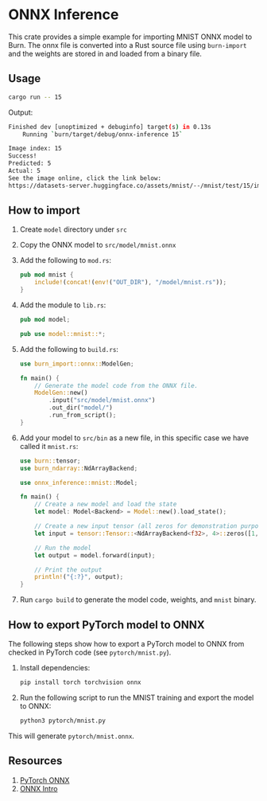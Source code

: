 # ONNX Inference

This crate provides a simple example for importing MNIST ONNX model to Burn. The onnx file is
converted into a Rust source file using `burn-import` and the weights are stored in and loaded from
a binary file.

## Usage

```bash
cargo run -- 15
```

Output:

```bash
Finished dev [unoptimized + debuginfo] target(s) in 0.13s
    Running `burn/target/debug/onnx-inference 15`

Image index: 15
Success!
Predicted: 5
Actual: 5
See the image online, click the link below:
https://datasets-server.huggingface.co/assets/mnist/--/mnist/test/15/image/image.jpg
```

## How to import

1. Create `model` directory under `src`
2. Copy the ONNX model to `src/model/mnist.onnx`
3. Add the following to `mod.rs`:
   ```rust
   pub mod mnist {
       include!(concat!(env!("OUT_DIR"), "/model/mnist.rs"));
   }
   ```
4. Add the module to `lib.rs`:

   ```rust
   pub mod model;

   pub use model::mnist::*;
   ```

5. Add the following to `build.rs`:

   ```rust
   use burn_import::onnx::ModelGen;

   fn main() {
       // Generate the model code from the ONNX file.
       ModelGen::new()
           .input("src/model/mnist.onnx")
           .out_dir("model/")
           .run_from_script();
   }

   ```

6. Add your model to `src/bin` as a new file, in this specific case we have
called it `mnist.rs`:

   ```rust
   use burn::tensor;
   use burn_ndarray::NdArrayBackend;

   use onnx_inference::mnist::Model;

   fn main() {
       // Create a new model and load the state
       let model: Model<Backend> = Model::new().load_state();

       // Create a new input tensor (all zeros for demonstration purposes)
       let input = tensor::Tensor::<NdArrayBackend<f32>, 4>::zeros([1, 1, 28, 28]);

       // Run the model
       let output = model.forward(input);

       // Print the output
       println!("{:?}", output);
   }
   ```

7. Run `cargo build` to generate the model code, weights, and `mnist` binary.

## How to export PyTorch model to ONNX

The following steps show how to export a PyTorch model to ONNX from checked in PyTorch code (see
`pytorch/mnist.py`).

1. Install dependencies:

   ```bash
   pip install torch torchvision onnx
   ```

2. Run the following script to run the MNIST training and export the model to ONNX:

   ```bash
   python3 pytorch/mnist.py
   ```

This will generate `pytorch/mnist.onnx`.

## Resources

1. [PyTorch ONNX](https://pytorch.org/docs/stable/onnx.html)
2. [ONNX Intro](https://onnx.ai/onnx/intro/)
